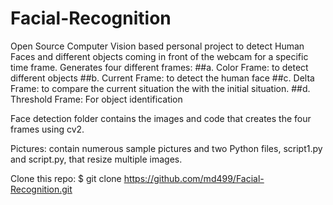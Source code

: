 # Facial-Recognition

Open Source Computer Vision based personal project to detect Human Faces and different objects coming in front of the webcam for a specific time frame. 
Generates four different frames: 
##a.	Color Frame: to detect different objects
##b.	Current Frame: to detect the human face
##c.	Delta Frame: to compare the current situation the with the initial situation.
##d.	Threshold Frame: For object identification



Face detection folder contains the images and code that creates the four frames using cv2. 

Pictures: contain numerous sample pictures and two Python files, script1.py and script.py, that resize multiple images. 


Clone this repo: $ git clone https://github.com/md499/Facial-Recognition.git
